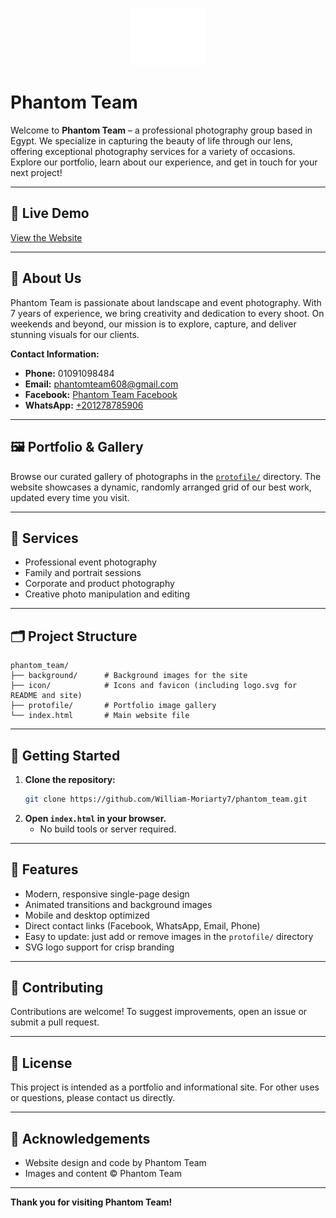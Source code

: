 
<p align="center">
  <img src="icon/favicon.png" alt="Phantom Team Logo" width="120"/>
</p>

# Phantom Team

Welcome to **Phantom Team** – a professional photography group based in Egypt. We specialize in capturing the beauty of life through our lens, offering exceptional photography services for a variety of occasions. Explore our portfolio, learn about our experience, and get in touch for your next project!

---

## 🌟 Live Demo

[View the Website](https://github.com/William-Moriarty7/phantom_team)

---

## 📸 About Us

Phantom Team is passionate about landscape and event photography. With 7 years of experience, we bring creativity and dedication to every shoot. On weekends and beyond, our mission is to explore, capture, and deliver stunning visuals for our clients.

**Contact Information:**
- **Phone:** 01091098484
- **Email:** phantomteam608@gmail.com
- **Facebook:** [Phantom Team Facebook](https://www.facebook.com/profile.php?id=61572394620648)
- **WhatsApp:** [+201278785906](https://wa.me/+201278785906)

---

## 🖼️ Portfolio & Gallery

Browse our curated gallery of photographs in the [`protofile/`](protofile/) directory. The website showcases a dynamic, randomly arranged grid of our best work, updated every time you visit.

---

## 💼 Services

- Professional event photography
- Family and portrait sessions
- Corporate and product photography
- Creative photo manipulation and editing

---

## 🗂️ Project Structure

```
phantom_team/
├── background/      # Background images for the site
├── icon/            # Icons and favicon (including logo.svg for README and site)
├── protofile/       # Portfolio image gallery
└── index.html       # Main website file
```

---

## 🚀 Getting Started

1. **Clone the repository:**
   ```bash
   git clone https://github.com/William-Moriarty7/phantom_team.git
   ```
2. **Open `index.html` in your browser.**
   - No build tools or server required.

---

## 📱 Features

- Modern, responsive single-page design
- Animated transitions and background images
- Mobile and desktop optimized
- Direct contact links (Facebook, WhatsApp, Email, Phone)
- Easy to update: just add or remove images in the `protofile/` directory
- SVG logo support for crisp branding

---

## 🤝 Contributing

Contributions are welcome! To suggest improvements, open an issue or submit a pull request.

---

## 📄 License

This project is intended as a portfolio and informational site. For other uses or questions, please contact us directly.

---

## 🙏 Acknowledgements

- Website design and code by Phantom Team
- Images and content © Phantom Team

---

**Thank you for visiting Phantom Team!**